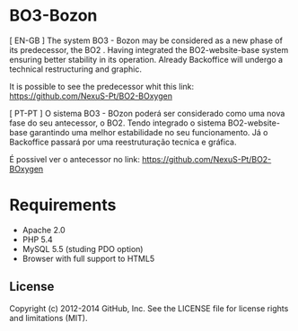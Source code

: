 # BO3-Bozon

[ EN-GB ]
The system BO3 - Bozon may be considered as a new phase of its predecessor, the BO2 .
Having integrated the BO2-website-base system ensuring better stability in its operation.
Already Backoffice will undergo a technical restructuring and graphic.

It is possible to see the predecessor whit this link: https://github.com/NexuS-Pt/BO2-BOxygen

[ PT-PT ]
O sistema BO3 - BOzon poderá ser considerado como uma nova fase do seu antecessor, o BO2.
Tendo integrado o sistema BO2-website-base garantindo uma melhor estabilidade no seu funcionamento.
Já o Backoffice passará por uma reestruturação tecnica e gráfica.

É possivel ver o antecessor no link: https://github.com/NexuS-Pt/BO2-BOxygen

# Requirements

* Apache 2.0
* PHP 5.4
* MySQL 5.5 (studing PDO option)
* Browser with full support to HTML5

## License

Copyright (c) 2012-2014 GitHub, Inc. See the LICENSE file for license rights and
limitations (MIT).